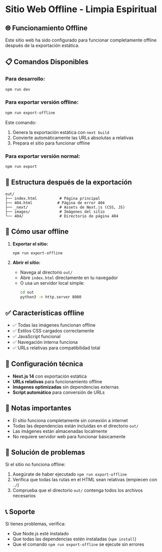 # Sitio Web Offline - Limpia Espiritual

## 🌐 Funcionamiento Offline

Este sitio web ha sido configurado para funcionar completamente offline después de la exportación estática.

## 📋 Comandos Disponibles

### Para desarrollo:
```bash
npm run dev
```

### Para exportar versión offline:
```bash
npm run export-offline
```
Este comando:
1. Genera la exportación estática con `next build`
2. Convierte automáticamente las URLs absolutas a relativas
3. Prepara el sitio para funcionar offline

### Para exportar versión normal:
```bash
npm run export
```

## 📁 Estructura después de la exportación

```
out/
├── index.html          # Página principal
├── 404.html           # Página de error 404
├── _next/              # Assets de Next.js (CSS, JS)
├── images/             # Imágenes del sitio
└── 404/                # Directorio de página 404
```

## 🚀 Cómo usar offline

1. **Exportar el sitio:**
   ```bash
   npm run export-offline
   ```

2. **Abrir el sitio:**
   - Navega al directorio `out/`
   - Abre `index.html` directamente en tu navegador
   - O usa un servidor local simple:
     ```bash
     cd out
     python3 -m http.server 8080
     ```

## ✅ Características offline

- ✅ Todas las imágenes funcionan offline
- ✅ Estilos CSS cargados correctamente
- ✅ JavaScript funcional
- ✅ Navegación interna funciona
- ✅ URLs relativas para compatibilidad total

## 🔧 Configuración técnica

- **Next.js 14** con exportación estática
- **URLs relativas** para funcionamiento offline
- **Imágenes optimizadas** sin dependencias externas
- **Script automático** para conversión de URLs

## 📝 Notas importantes

- El sitio funciona completamente sin conexión a internet
- Todas las dependencias están incluidas en el directorio `out/`
- Las imágenes están almacenadas localmente
- No requiere servidor web para funcionar básicamente

## 🐛 Solución de problemas

Si el sitio no funciona offline:

1. Asegúrate de haber ejecutado `npm run export-offline`
2. Verifica que todas las rutas en el HTML sean relativas (empiecen con `./`)
3. Comprueba que el directorio `out/` contenga todos los archivos necesarios

## 📞 Soporte

Si tienes problemas, verifica:
- Que Node.js esté instalado
- Que todas las dependencias estén instaladas (`npm install`)
- Que el comando `npm run export-offline` se ejecute sin errores